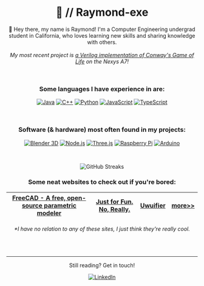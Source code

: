 <h1 align = "center"><b>🍜 // Raymond-exe</b></h1>

<p align="center">👋 Hey there, my name is Raymond! I'm a Computer Engineering undergrad student in California, who loves learning new skills and sharing knowledge with others.<br><br><em>My most recent project is <a href='https://github.com/Raymond-exe/Conway.v'>a Verilog implementation of Conway's Game of Life</a> on the Nexys A7!</em></p>

<br>

<!-- ## Programming Languages -->
<h3 align="center">Some languages I have experience in are:</h3>
<p align="center">
  <a href="https://github.com/Raymond-exe?tab=repositories&language=java"><img alt="Java" src="https://img.shields.io/badge/Java-F80000?style=for-the-badge&logo=openjdk&logoColor=white"></a>
  <a href="https://cplusplus.com"><img alt="C++" src="https://img.shields.io/badge/C%2B%2B-00599C?style=for-the-badge&logo=cplusplus&logoColor=white"></a>
  <a href="https://www.python.org"><img alt="Python" src="https://img.shields.io/badge/Python-yellow?style=for-the-badge&logo=Python&logoColor=white"></a>
  <a href="https://github.com/Raymond-exe?tab=repositories&language=javascript"><img alt="JavaScript" src="https://img.shields.io/badge/JavaScript-limegreen?style=for-the-badge&logo=javascript&logoColor=white"></a>
  <a href="https://www.typescriptlang.org"><img alt="TypeScript" src="https://img.shields.io/badge/TypeScript-3178C6?style=for-the-badge&logo=typescript&logoColor=white"></a>
</p>

<br>

<!-- ## Technologies -->

<h3 align="center">Software (& hardware) most often found in my projects:</h3>
<p align="center">
  <a href="https://www.blender.org"><img alt="Blender 3D" src="https://img.shields.io/badge/Blender_3D-F5792A?style=for-the-badge&logo=blender&logoColor=white"></a>
  <a href="https://nodejs.org"><img alt="Node.js" src="https://img.shields.io/badge/Node.js-339933?style=for-the-badge&logo=node.js&logoColor=white"></a>
  <a href="https://threejs.org"><img alt="Three.js" src="https://img.shields.io/badge/Three.js-FFFFFF?style=for-the-badge&logo=three.js&logoColor=black"></a>
  <a href="https://www.raspberrypi.org"><img alt="Raspberry Pi" src="https://img.shields.io/badge/Raspberry_Pi-A22846?style=for-the-badge&logo=raspberrypi&logoColor=white"></a>
  <a href="https://www.arduino.cc"><img alt="Arduino" src="https://img.shields.io/badge/Arduino-00979D?style=for-the-badge&logo=arduino&logoColor=white"></a>
</p>

<br>

<!-- - [imaginefun.net developer](https://imaginefun.net)
- [CPP UAV Laboratory]()
- more stuff idk -->

<!--

<details>
<summary><b>Active Projects</b></summary>

###### My currently active project is:

## **`Building an Electric Skateboard`**
##### *courtesy of CPP SIIL Maker Studio*

| | |
|-|-|
| **Started:** | November 2022 |
| **Status:**  | In Assembly |

Progress:
- [x] Design
- [ ] Assembly
- [ ] Testing

</details>

-->


<!-- Git Contributions Streak -->
<p align="center">
  <img alt="GitHub Streaks" src="https://streak-stats.demolab.com/?user=Raymond-exe&theme=darcula">
</p>

<center>

<!--- Stats & Top Languages -->
<!-- | ![img](https://github-readme-stats.vercel.app/api?username=raymond-exe&hide=stars&count_private=true&show_icons=true&theme=darcula) | ![img](https://github-readme-stats.vercel.app/api/top-langs/?username=raymond-exe&layout=compact&count_private=true&theme=darcula) |
| - | - | <br> -->

<h3 align="center">Some neat websites to check out if you're bored:</h3>

| [FreeCAD - A free, open-source parametric modeler](https://github.com/FreeCAD/FreeCAD)| [Just for Fun. No, Really.](https://justforfunnoreally.dev) | [Uwuifier](https://github.com/Schotsl/Uwuifier) | [more>>](https://github.com/stars/Raymond-exe/lists/other-cool-projects)
| --- | --- | --- | --- |

###### **I have no relation to any of these sites, I just think they're really cool.*
</center>

<br>

---

<p align="center">Still reading? Get in touch!</p>
<p align="center">
  <a href="https://www.linkedin.com/in/raymond-exe"><img alt="LinkedIn" src="https://img.shields.io/badge/LinkedIn-0A66C2?style=for-the-badge&logo=linkedin&logoColor=white"></a>
</p>
